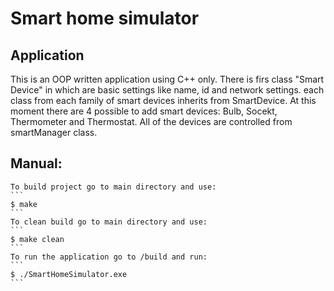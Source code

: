 # Smart home simulator
## Application
This is an OOP written application using C++ only. There is firs class "Smart Device" in which are basic settings like name, id and network settings. each class from each family of smart devices inherits from SmartDevice. At this moment there are 4 possible to add smart devices: Bulb, Socekt, Thermometer and Thermostat.
All of the devices are controlled from smartManager class. 
## Manual:
    To build project go to main directory and use:
    ```
    $ make
    ```
    To clean build go to main directory and use:
    ```
    $ make clean
    ```
    To run the application go to /build and run:
    ```
    $ ./SmartHomeSimulator.exe
    ```